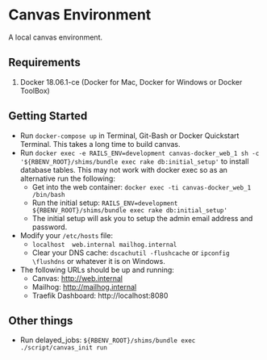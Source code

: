 # Canvas Environment

A local canvas environment.

## Requirements

1. Docker 18.06.1-ce (Docker for Mac, Docker for Windows or Docker ToolBox)

## Getting Started

* Run `docker-compose up` in Terminal, Git-Bash or Docker Quickstart Terminal. This takes a long time to build canvas.
* Run `docker exec -e RAILS_ENV=development canvas-docker_web_1 sh -c '${RBENV_ROOT}/shims/bundle exec rake db:initial_setup'` to install database tables.  This may not work with docker exec so as an alternative run the following:
   * Get into the web container: `docker exec -ti canvas-docker_web_1 /bin/bash`
   * Run the initial setup: `RAILS_ENV=development ${RBENV_ROOT}/shims/bundle exec rake db:initial_setup'`
   * The initial setup will ask you to setup the admin email address and password.
* Modify your `/etc/hosts` file:
   * `localhost  web.internal mailhog.internal`
   * Clear your DNS cache: `dscachutil -flushcache` or `ipconfig \flushdns` or whatever it is on Windows.
* The following URLs should be up and running:
   * Canvas: http://web.internal
   * Mailhog: http://mailhog.internal
   * Traefik Dashboard: http://localhost:8080

## Other things

* Run delayed_jobs: `${RBENV_ROOT}/shims/bundle exec ./script/canvas_init run`

